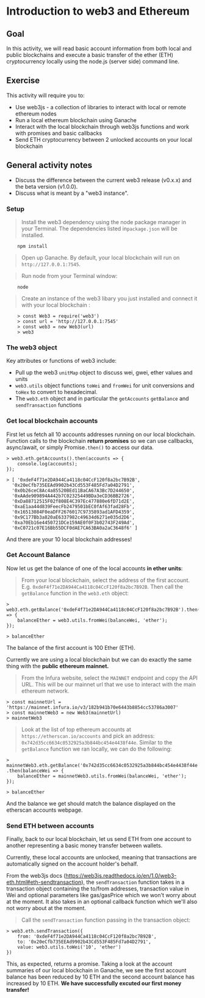 # Introduction to web3 and Ethereum
## Goal
In this activity, we will read basic account information from both local and public blockchains and execute a basic transfer of the ether (ETH) cryptocurrency locally using the node.js (server side) command line. 

## Exercise
This activity will require you to:
* Use web3js - a collection of libraries to interact with local or remote ethereum nodes
* Run a local ethereum blockchain using Ganache
* Interact with the local blockchain through web3js functions and work with promises and basic callbacks
* Send ETH cryptocurrency between 2 unlocked accounts on your local blockchain

## General activity notes
* Discuss the difference between the current web3 release (v0.x.x) and the beta version (v1.0.0).
* Discuss what is meant by a "web3 instance". 

### Setup
> Install the web3 dependency using the node package manager in your Terminal. The dependencies listed in`package.json` will be installed.
```
    npm install 
```
> Open up Ganache. By default, your local blockchain will run on `http://127.0.0.1:7545`.
   
> Run node from your Terminal window: 
```
    node
```
> Create an instance of the web3 libary you just installed and connect it with your local blockchain :
``` 
    > const Web3 = require('web3')
    > const url = 'http://127.0.0.1:7545'
    > const web3 = new Web3(url)
    > web3
```

### The web3 object
Key attributes or functions of web3 include:
* Pull up the web3 `unitMap` object to discuss wei, gwei, ether values and units
* `web3.utils` object functions `toWei` and `fromWei` for unit conversions and `toHex` to convert to hexadecimal.
* The `web3.eth` object and in particular the `getAccounts` `getBalance` and `sendTransaction`  functions

### Get local blockchain accounts
First let us fetch all 10 accounts addresses running on our local blockchain. Function calls to the blockchain **return promises** so we can use callbacks, async/await, or simply Promise`.then()` to access our data.
```
> web3.eth.getAccounts().then(accounts => {
    console.log(accounts);
});

> [ '0xdeF4f71e2DA944Ca4118c04CcF120f8a2bc7B92B',
  '0x20eCfb735EEAd9902b43Cd553F485Fd7a04D2791',
  '0x0b26ceC8Ac4a85520BEd11BaCA67A3Bc7D244650',
  '0xAAde909894A442b7C02325449BDa3eCD36BB2726',
  '0xDa88712515F02f808E4C397Ec477880e6fD71d2E',
  '0xaE1aa44d839FeecFb2479501bEC0fAf63fad28Fb',
  '0x16513084F0eaDFF2676017C9735893ad1AFD4359',
  '0x9C177Bb3a820aE6337982c49634d6271e035d2D6',
  '0xa70Eb16e4450721DCe159AE0f0F3b02743F249Ad',
  '0xC0721c07E16Bb55DCF0dAE7CA63BA0a2aC3648f6' ]
```
And there are your 10 local blockchain addresses!

### Get Account Balance
Now let us get the balance of one of the local accounts **in ether units**: 

> From your local blockchain, select the address of the first account. E.g. `0xdeF4f71e2DA944Ca4118c04CcF120f8a2bc7B92B`. Then call the `getBalance` function in the `web3.eth` object:
```
> web3.eth.getBalance('0xdeF4f71e2DA944Ca4118c04CcF120f8a2bc7B92B').then(balanceWei => {
    balanceEther = web3.utils.fromWei(balanceWei, 'ether');
});

> balanceEther
```
The balance of the first account is 100 Ether (ETH). 

Currently we are using a local blockchain but we can do exactly the same thing with the **public ethereum mainnet.** 

> From the Infura website, select the `MAINNET` endpoint and copy the API URL. This will be our mainnet url that we use to interact with the main ethereum network. 
```
> const mainnetUrl = 'https://mainnet.infura.io/v3/182b941b70e6443b8854cc53786a3007'
> const mainnetWeb3 = new Web3(mainnetUrl)
> mainnetWeb3
```
> Look at the list of top ethereum accounts at `https://etherscan.io/accounts` and pick an address: `0x742d35cc6634c0532925a3b844bc454e4438f44e`. Similar to the `getBalance` function we ran locally, we can do the following:
```
> mainnetWeb3.eth.getBalance('0x742d35cc6634c0532925a3b844bc454e4438f44e')
.then(balanceWei => {
    balanceEther = mainnetWeb3.utils.fromWei(balanceWei, 'ether');
});

> balanceEther
```
And the balance we get should match the balance displayed on the etherscan accounts webpage. 

### Send ETH between accounts

Finally, back to our local blockchain, let us send ETH from one account to another representing a basic money transfer between wallets. 

Currently, these local accounts are unlocked, meaning that transactions are automatically signed on the account holder's behalf.

From the web3js docs (https://web3js.readthedocs.io/en/1.0/web3-eth.html#eth-sendtransaction), the `sendTransaction` function takes in a transaction object containing the to/from addresses, transaction value in Wei and optional parameters like gas/gasPrice which we won't worry about at the moment. It also takes in an optional callback function which we'll also not worry about at the moment.

> Call the `sendTransaction` function passing in the transaction object:
```
> web3.eth.sendTransaction({
    from: '0xdeF4f71e2DA944Ca4118c04CcF120f8a2bc7B92B',
    to: '0x20eCfb735EEAd9902b43Cd553F485Fd7a04D2791',
    value: web3.utils.toWei('10', 'ether')
})
```
This, as expected, returns a promise. Taking a look at the account summaries of our local blockchain in Ganache, we see the first account balance has been reduced by 10 ETH and the second account balance has increased by 10 ETH. **We have successfully excuted our first money transfer!**